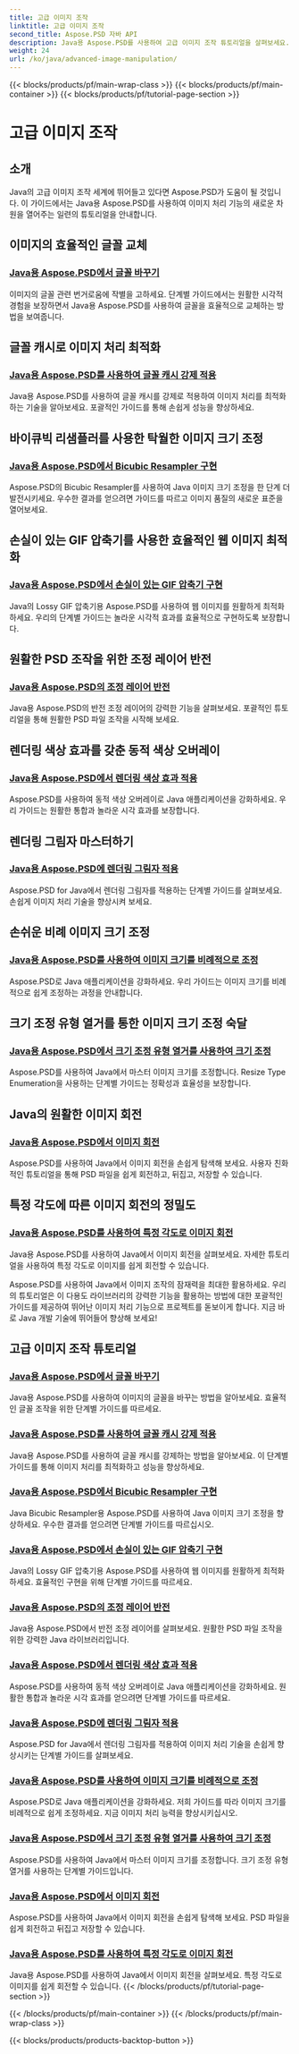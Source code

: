 ```yaml
---
title: 고급 이미지 조작
linktitle: 고급 이미지 조작
second_title: Aspose.PSD 자바 API
description: Java용 Aspose.PSD를 사용하여 고급 이미지 조작 튜토리얼을 살펴보세요. 효율적인 글꼴 교체, 글꼴 캐싱 강제 실행, 쌍입방 리샘플러 구현 등에 대해 알아보세요.
weight: 24
url: /ko/java/advanced-image-manipulation/
---
```


{{< blocks/products/pf/main-wrap-class >}}
{{< blocks/products/pf/main-container >}}
{{< blocks/products/pf/tutorial-page-section >}}

# 고급 이미지 조작


## 소개

Java의 고급 이미지 조작 세계에 뛰어들고 있다면 Aspose.PSD가 도움이 될 것입니다. 이 가이드에서는 Java용 Aspose.PSD를 사용하여 이미지 처리 기능의 새로운 차원을 열어주는 일련의 튜토리얼을 안내합니다.

## 이미지의 효율적인 글꼴 교체
### [Java용 Aspose.PSD에서 글꼴 바꾸기](./replace-fonts/)
이미지의 글꼴 관련 번거로움에 작별을 고하세요. 단계별 가이드에서는 원활한 시각적 경험을 보장하면서 Java용 Aspose.PSD를 사용하여 글꼴을 효율적으로 교체하는 방법을 보여줍니다.

## 글꼴 캐시로 이미지 처리 최적화
### [Java용 Aspose.PSD를 사용하여 글꼴 캐시 강제 적용](./force-font-cache/)
Java용 Aspose.PSD를 사용하여 글꼴 캐시를 강제로 적용하여 이미지 처리를 최적화하는 기술을 알아보세요. 포괄적인 가이드를 통해 손쉽게 성능을 향상하세요.

## 바이큐빅 리샘플러를 사용한 탁월한 이미지 크기 조정
### [Java용 Aspose.PSD에서 Bicubic Resampler 구현](./implement-bicubic-resampler/)
Aspose.PSD의 Bicubic Resampler를 사용하여 Java 이미지 크기 조정을 한 단계 더 발전시키세요. 우수한 결과를 얻으려면 가이드를 따르고 이미지 품질의 새로운 표준을 열어보세요.

## 손실이 있는 GIF 압축기를 사용한 효율적인 웹 이미지 최적화
### [Java용 Aspose.PSD에서 손실이 있는 GIF 압축기 구현](./implement-lossy-gif-compressor/)
Java의 Lossy GIF 압축기용 Aspose.PSD를 사용하여 웹 이미지를 원활하게 최적화하세요. 우리의 단계별 가이드는 놀라운 시각적 효과를 효율적으로 구현하도록 보장합니다.

## 원활한 PSD 조작을 위한 조정 레이어 반전
### [Java용 Aspose.PSD의 조정 레이어 반전](./invert-adjustment-layer/)
Java용 Aspose.PSD의 반전 조정 레이어의 강력한 기능을 살펴보세요. 포괄적인 튜토리얼을 통해 원활한 PSD 파일 조작을 시작해 보세요.

## 렌더링 색상 효과를 갖춘 동적 색상 오버레이
### [Java용 Aspose.PSD에서 렌더링 색상 효과 적용](./rendering-color-effect/)
Aspose.PSD를 사용하여 동적 색상 오버레이로 Java 애플리케이션을 강화하세요. 우리 가이드는 원활한 통합과 놀라운 시각 효과를 보장합니다.

## 렌더링 그림자 마스터하기
### [Java용 Aspose.PSD에 렌더링 그림자 적용](./rendering-drop-shadow/)
Aspose.PSD for Java에서 렌더링 그림자를 적용하는 단계별 가이드를 살펴보세요. 손쉽게 이미지 처리 기술을 향상시켜 보세요.

## 손쉬운 비례 이미지 크기 조정
### [Java용 Aspose.PSD를 사용하여 이미지 크기를 비례적으로 조정](./resize-image-proportionally/)
Aspose.PSD로 Java 애플리케이션을 강화하세요. 우리 가이드는 이미지 크기를 비례적으로 쉽게 조정하는 과정을 안내합니다.

## 크기 조정 유형 열거를 통한 이미지 크기 조정 숙달
### [Java용 Aspose.PSD에서 크기 조정 유형 열거를 사용하여 크기 조정](./resizing-with-resize-type-enumeration/)
Aspose.PSD를 사용하여 Java에서 마스터 이미지 크기를 조정합니다. Resize Type Enumeration을 사용하는 단계별 가이드는 정확성과 효율성을 보장합니다.

## Java의 원활한 이미지 회전
### [Java용 Aspose.PSD에서 이미지 회전](./rotate-image/)
Aspose.PSD를 사용하여 Java에서 이미지 회전을 손쉽게 탐색해 보세요. 사용자 친화적인 튜토리얼을 통해 PSD 파일을 쉽게 회전하고, 뒤집고, 저장할 수 있습니다.

## 특정 각도에 따른 이미지 회전의 정밀도
### [Java용 Aspose.PSD를 사용하여 특정 각도로 이미지 회전](./rotate-image-specific-angle/)
Java용 Aspose.PSD를 사용하여 Java에서 이미지 회전을 살펴보세요. 자세한 튜토리얼을 사용하여 특정 각도로 이미지를 쉽게 회전할 수 있습니다.

Aspose.PSD를 사용하여 Java에서 이미지 조작의 잠재력을 최대한 활용하세요. 우리의 튜토리얼은 이 다용도 라이브러리의 강력한 기능을 활용하는 방법에 대한 포괄적인 가이드를 제공하여 뛰어난 이미지 처리 기능으로 프로젝트를 돋보이게 합니다. 지금 바로 Java 개발 기술에 뛰어들어 향상해 보세요!
## 고급 이미지 조작 튜토리얼
### [Java용 Aspose.PSD에서 글꼴 바꾸기](./replace-fonts/)
Java용 Aspose.PSD를 사용하여 이미지의 글꼴을 바꾸는 방법을 알아보세요. 효율적인 글꼴 조작을 위한 단계별 가이드를 따르세요.
### [Java용 Aspose.PSD를 사용하여 글꼴 캐시 강제 적용](./force-font-cache/)
Java용 Aspose.PSD를 사용하여 글꼴 캐시를 강제하는 방법을 알아보세요. 이 단계별 가이드를 통해 이미지 처리를 최적화하고 성능을 향상하세요.
### [Java용 Aspose.PSD에서 Bicubic Resampler 구현](./implement-bicubic-resampler/)
Java Bicubic Resampler용 Aspose.PSD를 사용하여 Java 이미지 크기 조정을 향상하세요. 우수한 결과를 얻으려면 단계별 가이드를 따르십시오.
### [Java용 Aspose.PSD에서 손실이 있는 GIF 압축기 구현](./implement-lossy-gif-compressor/)
Java의 Lossy GIF 압축기용 Aspose.PSD를 사용하여 웹 이미지를 원활하게 최적화하세요. 효율적인 구현을 위해 단계별 가이드를 따르세요. 
### [Java용 Aspose.PSD의 조정 레이어 반전](./invert-adjustment-layer/)
Java용 Aspose.PSD에서 반전 조정 레이어를 살펴보세요. 원활한 PSD 파일 조작을 위한 강력한 Java 라이브러리입니다.
### [Java용 Aspose.PSD에서 렌더링 색상 효과 적용](./rendering-color-effect/)
Aspose.PSD를 사용하여 동적 색상 오버레이로 Java 애플리케이션을 강화하세요. 원활한 통합과 놀라운 시각 효과를 얻으려면 단계별 가이드를 따르세요.
### [Java용 Aspose.PSD에 렌더링 그림자 적용](./rendering-drop-shadow/)
Aspose.PSD for Java에서 렌더링 그림자를 적용하여 이미지 처리 기술을 손쉽게 향상시키는 단계별 가이드를 살펴보세요.
### [Java용 Aspose.PSD를 사용하여 이미지 크기를 비례적으로 조정](./resize-image-proportionally/)
Aspose.PSD로 Java 애플리케이션을 강화하세요. 저희 가이드를 따라 이미지 크기를 비례적으로 쉽게 조정하세요. 지금 이미지 처리 능력을 향상시키십시오.
### [Java용 Aspose.PSD에서 크기 조정 유형 열거를 사용하여 크기 조정](./resizing-with-resize-type-enumeration/)
Aspose.PSD를 사용하여 Java에서 마스터 이미지 크기를 조정합니다. 크기 조정 유형 열거를 사용하는 단계별 가이드입니다. 
### [Java용 Aspose.PSD에서 이미지 회전](./rotate-image/)
Aspose.PSD를 사용하여 Java에서 이미지 회전을 손쉽게 탐색해 보세요. PSD 파일을 쉽게 회전하고 뒤집고 저장할 수 있습니다.
### [Java용 Aspose.PSD를 사용하여 특정 각도로 이미지 회전](./rotate-image-specific-angle/)
Java용 Aspose.PSD를 사용하여 Java에서 이미지 회전을 살펴보세요. 특정 각도로 이미지를 쉽게 회전할 수 있습니다.
{{< /blocks/products/pf/tutorial-page-section >}}

{{< /blocks/products/pf/main-container >}}
{{< /blocks/products/pf/main-wrap-class >}}

{{< blocks/products/products-backtop-button >}}

